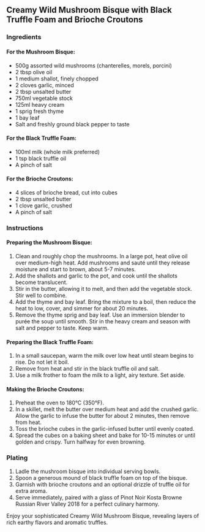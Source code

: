 ## Creamy Wild Mushroom Bisque with Black Truffle Foam and Brioche Croutons

### Ingredients

#### For the Mushroom Bisque:
- 500g assorted wild mushrooms (chanterelles, morels, porcini)
- 2 tbsp olive oil
- 1 medium shallot, finely chopped
- 2 cloves garlic, minced
- 2 tbsp unsalted butter
- 750ml vegetable stock
- 125ml heavy cream
- 1 sprig fresh thyme
- 1 bay leaf
- Salt and freshly ground black pepper to taste

#### For the Black Truffle Foam:
- 100ml milk (whole milk preferred)
- 1 tsp black truffle oil
- A pinch of salt

#### For the Brioche Croutons:
- 4 slices of brioche bread, cut into cubes
- 2 tbsp unsalted butter
- 1 clove garlic, crushed
- A pinch of salt

### Instructions

#### Preparing the Mushroom Bisque:
1. Clean and roughly chop the mushrooms. In a large pot, heat olive oil over medium-high heat. Add mushrooms and sauté until they release moisture and start to brown, about 5-7 minutes.
2. Add the shallots and garlic to the pot, and cook until the shallots become translucent.
3. Stir in the butter, allowing it to melt, and then add the vegetable stock. Stir well to combine.
4. Add the thyme and bay leaf. Bring the mixture to a boil, then reduce the heat to low, cover, and simmer for about 20 minutes.
5. Remove the thyme sprig and bay leaf. Use an immersion blender to purée the soup until smooth. Stir in the heavy cream and season with salt and pepper to taste. Keep warm.

#### Preparing the Black Truffle Foam:
1. In a small saucepan, warm the milk over low heat until steam begins to rise. Do not let it boil.
2. Remove from heat and stir in the black truffle oil and salt.
3. Use a milk frother to foam the milk to a light, airy texture. Set aside.

#### Making the Brioche Croutons:
1. Preheat the oven to 180°C (350°F).
2. In a skillet, melt the butter over medium heat and add the crushed garlic. Allow the garlic to infuse the butter for about 2 minutes, then remove from heat.
3. Toss the brioche cubes in the garlic-infused butter until evenly coated.
4. Spread the cubes on a baking sheet and bake for 10-15 minutes or until golden and crispy. Turn halfway for even browning.

### Plating
1. Ladle the mushroom bisque into individual serving bowls.
2. Spoon a generous mound of black truffle foam on top of the bisque.
3. Garnish with brioche croutons and an optional drizzle of truffle oil for extra aroma.
4. Serve immediately, paired with a glass of Pinot Noir Kosta Browne Russian River Valley 2018 for a perfect culinary harmony.

Enjoy your sophisticated Creamy Wild Mushroom Bisque, revealing layers of rich earthy flavors and aromatic truffles.